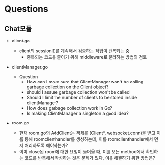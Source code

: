 # Questions

## Chat모듈

- client.go
  - client의 sessionID를 계속해서 검증하는 작업이 반복되는 중
    - 중복되는 코드를 줄이기 위해 middleware로 분리하는 방법의 검토

- clientManager.go
  - Question
    - How can I make sure that ClientManager won't be calling garbage collection on the Client object?
    - should I assure garbage collection won't be called
    - Should I limit the number of clients to be stored inside clientManager?
    - How does garbage collection work in Go?
    - Is making ClientManager a singleton a good idea?

- room.go
  - 현재 room.go의 AddClient는 객체를 (Client*, websocket.conn)을 받고 이를 통해 roomclienthandler를 생성하는데, 이를 roomclienthandler에서 먼저 처리하도록 해야하는가?
  - 이미 close된 room에 대한 요청이 들어올 때, 이를 모든 method에서 확인하는 코드를 반복해서 작성하는 것은 문제가 있다. 이를 해결하기 위한 방법은?
